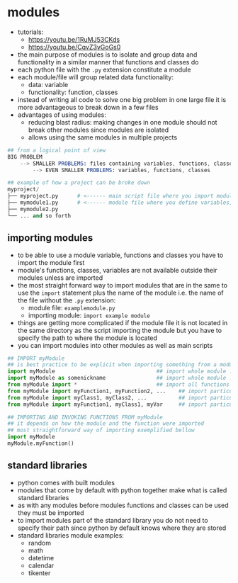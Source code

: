 # modules
* tutorials:
    - https://youtu.be/1RuMJ53CKds
    - https://youtu.be/CqvZ3vGoGs0
* the main purpose of modules is to isolate and group data and functionality in a similar manner that functions and classes do
* each python file with the `.py` extension constitute a module
* each module/file will group related data functionality:
    - data: variable
    - functionality: function, classes
* instead of writing all code to solve one big problem in one large file it is more advantageous to break down in a few files
* advantages of using modules:
    - reducing blast radius: making changes in one module should not break other modules since modules are isolated
    - allows using the same modules in multiple projects

```s
## from a logical point of view
BIG PROBLEM
    --> SMALLER PROBLEMS: files containing variables, functions, classes <------- modules
        --> EVEN SMALLER PROBLEMS: variables, functions, classes

## example of how a project can be broke down
myproject/
├── myproject.py      # <------ main script file where you import modules and use their variables, functions and classes
├── mymodule1.py      # <------ module file where you define variables, functions and classes
├── mymodule2.py
└── ... and so forth
```

## importing modules
* to be able to use a module variable, functions and classes you have to import the module first
* module's functions, classes, variables are not available outside their modules unless are imported
* the most straight forward way to import modules that are in the same to use the `import` statement plus the name of the module i.e. the name of the file without the `.py` extension:
    - module file: `examplemodule.py`
    - importing module: `import example module`
* things are getting more complicated if the module file it is not located in the same directory as the script importing the module but you have to specify the path to where the module is located
* you can import modules into other modules as well as main scripts
```python
## IMPORT myModule
## is best practice to be explicit when importing something from a module e.g. import specific functions, classes instead of everything
import myModule                                ## import whole module ! must to prepend your functions/classes with `myModule.`
import myModule as somenickname                ## import whole module ! must to prepend your functions/classes with `myModule.`
from myModule import *                         ## import all functions & classes from module
from myModule import myFunction1, myFunction2, ...    ## import particular functions
from myModule import myClass1, myClass2, ...          ## import particular classes
from myModule import myFunction1, myClass1, myVar     ## import particular function, classes, variable

## IMPORTING AND INVOKING FUNCTIONS FROM myModule
## it depends on how the module and the function were imported
## most straightforward way of importing exemplified bellow
import myModule
myModule.myFunction()
```

## standard libraries
* python comes with built modules
* modules that come by default with python together make what is called standard libraries
* as with any modules before modules functions and classes can be used they must be imported
* to import modules part of the standard library you do not need to specify their path since python by default knows where they are stored
* standard libraries module examples:
    - random
    - math
    - datetime
    - calendar
    - tikenter

